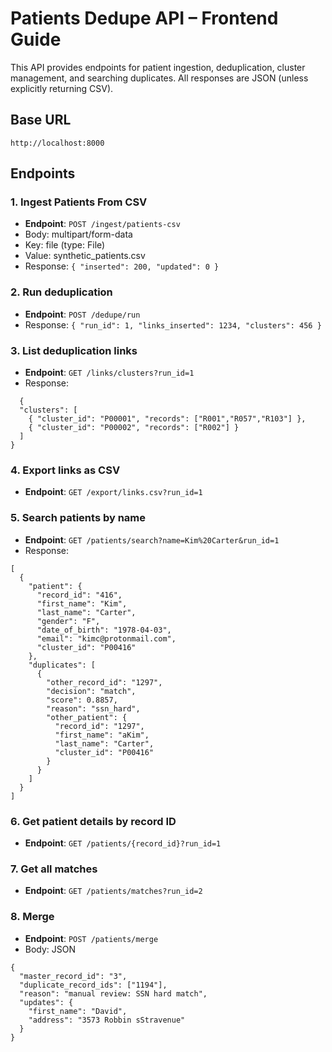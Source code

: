 # Patients Dedupe API – Frontend Guide

This API provides endpoints for patient ingestion, deduplication, cluster management, and searching duplicates.
All responses are JSON (unless explicitly returning CSV).

## Base URL
```
http://localhost:8000
```

## Endpoints

### 1. Ingest Patients From CSV
- **Endpoint**: `POST /ingest/patients-csv`
- Body: multipart/form-data
- Key: file (type: File)
- Value: synthetic_patients.csv
- Response: 
```{ "inserted": 200, "updated": 0 }```

### 2. Run deduplication
- **Endpoint**: `POST /dedupe/run`
- Response: 
```{ "run_id": 1, "links_inserted": 1234, "clusters": 456 }```

### 3. List deduplication links

- **Endpoint**: `GET /links/clusters?run_id=1`
- Response: 
```
  {
  "clusters": [
    { "cluster_id": "P00001", "records": ["R001","R057","R103"] },
    { "cluster_id": "P00002", "records": ["R002"] }
  ]
}
  ```

### 4. Export links as CSV
- **Endpoint**: `GET /export/links.csv?run_id=1`

### 5. Search patients by name
- **Endpoint**: `GET /patients/search?name=Kim%20Carter&run_id=1`
- Response:
```
[
  {
    "patient": {
      "record_id": "416",
      "first_name": "Kim",
      "last_name": "Carter",
      "gender": "F",
      "date_of_birth": "1978-04-03",
      "email": "kimc@protonmail.com",
      "cluster_id": "P00416"
    },
    "duplicates": [
      {
        "other_record_id": "1297",
        "decision": "match",
        "score": 0.8857,
        "reason": "ssn_hard",
        "other_patient": {
          "record_id": "1297",
          "first_name": "aKim",
          "last_name": "Carter",
          "cluster_id": "P00416"
        }
      }
    ]
  }
]
```

### 6. Get patient details by record ID
- **Endpoint**: `GET /patients/{record_id}?run_id=1`

### 7. Get all matches
- **Endpoint**: `GET /patients/matches?run_id=2`

### 8. Merge 
- **Endpoint**: `POST /patients/merge`
- Body: JSON
```
{
  "master_record_id": "3",
  "duplicate_record_ids": ["1194"],
  "reason": "manual review: SSN hard match",
  "updates": {
    "first_name": "David",
    "address": "3573 Robbin sStravenue"
  }
}

```